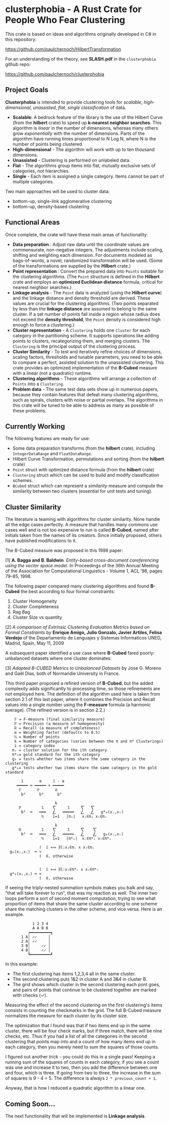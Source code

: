# clusterphobia - A Rust Crate for People Who Fear Clustering

This crate is based on ideas and algorithms originally developed in C# in this repository:

https://github.com/paulchernoch/HilbertTransformation

For an understanding of the theory, see **SLASH.pdf** in the `clusterphobia` github repo:

https://github.com/paulchernoch/clusterphobia

## Project Goals

**Clusterphobia** is intended to provide clustering tools for _scalable_, _high-dimensional_, _unassisted_, _flat_, _single classification_ of data.

  - **Scalable**: A bedrock feature of the library is the use of the Hilbert Curve (from the **hilbert** crate) to speed up **k-nearest neighbor searches**. This algorithm is _linear_ in the number of dimensions, whereas many others grow _exponentially_ with the number of dimensions. Parts of the algorithm have running times proportional to N Log N, where N is the number of points being clustered.
  - **High-dimensional** - The algorithm will work with up to ten thousand dimensions.
  - **Unassisted** - Clustering is performed on unlabeled data.
  - **Flat** - The algorithms group items into flat, mutually exclusive sets of categories, not hierarchies. 
  - **Single** - Each item is assigned a single category. Items cannot be part of multiple categories.

Two main approaches will be used to cluster data:

  - bottom-up, single-link agglomerative clustering
  - bottom-up, density-based clustering

## Functional Areas

Once complete, the crate will have these main areas of functionality:

  - **Data preparation** : Adjust raw data until the coordinate values are commensurate, non-negative integers. The adjustments include scaling, shifting and weighting each dimension. For documents modeled as bags-of-words, a novel, randomized transformation will be used. (Some of the transformations are supplied by the **Hilbert** crate.)
  - **Point representation** : Convert the prepared data into `Points` suitable for the clustering algorithms. (The `Point` structure is defined in the **Hilbert** crate and employs an **optimized Euclidean distance** formula, critical for nearest neighbor searches.)
  - **Linkage analysis** - The `Point` data is analyzed (using the **Hilbert curve**) and the linkage distance and density threshold are derived. These values are crucial for the clustering algorithms. (Two points separated by less than the **linkage distance** are assumed to belong to the same cluster. If a set number of points fall inside a region whose radius does not exceed the **density threshold**, the `Point` density is considered high enough to force a clustering.)
  - **Cluster representation** - A `Clustering` holds one `Cluster` for each category in the partitioning scheme. It supports operations like adding points to clusters, recategorizing them, and merging clusters. The `Clustering` is the principal output of the clustering process.
  - **Cluster Similarity** - To test and iteratively refine choices of dimensions, scaling factors, thresholds and tunable parameters, you need to be able to compare a perfect, assisted solution to the unassisted clustering. This crate provides an 
  optimized implementation of the **B-Cubed** measure with a linear (not a quadratic) runtime.
  - **Clustering algorithms** - These algorithms will arrange a collection of `Points` into a `Clustering`.
  - **Problem data** - The same test data sets show up in numerous papers, because they contain features that defeat many clustering algorithms, such as spirals, clusters with noise or partial overlaps. The algorithms in this crate will be tuned to be able to address as many as possible of these problems.

## Currently Working

The following features are ready for use:

  - Some data preparation transforms (from the **hilbert** crate), including `IntegerDataRange` and `FloatDataRange`.
  - Hilbert Curve Transformation, permutations and sorting (from the **hilbert** crate)
  - `Point` struct with optimized distance formula (from the **hilbert** crate)
  - `Clustering` struct which can be used to build and modify classification schemes.
  - `BCubed` struct which can represent a _similarity_ measure and compute the similarity between two clusters (essential for unit tests and tuning).

## Cluster Similarity

The literature is teaming with algorithms for cluster similarity. None handle all the edge cases perfectly. A measure that handles many commons use cases well and is not too expensive to run is called **B-Cubed**, named after initials taken from the names of its creators. Since initially proposed, others have published modifications to it.

The B-Cubed measure was proposed in this 1998 paper:
 
[1] **A. Bagga and B. Baldwin**. _Entity-based cross-document coreferencing using the vector space model_. In Proceedings of the 36th Annual Meeting of the Association for Computational Linguistics - Volume 1, ACL ’98, pages 79–85, 1998.
 
The following paper compared many clustering algorithms and found **B-Cubed** the best according to four formal constraints: 

   1. Cluster Homogeneity
   2. Cluster Completeness
   3. Rag Bag
   4. Cluster Size vs quantity
 
[2] _A comparison of Extrinsic Clustering Evaluation Metrics based on Formal Constraints_  by **Enrique Amigo, Julio Gonzalo, Javier Artiles, Felisa Verdejo**
of the Departamento de Lenguajes y Sistemas Informaticos UNED, Madrid, Spain, May 11, 2009
 
A subsequent paper identified a use case where **B-Cubed** fared poorly: unbalanced datasets where one cluster dominates: 
 
[3] _Adapted B-CUBED Metrics to Unbalanced Datasets_ by Jose G. Moreno and Gaël Dias, 
    both of Normandie University in France. 
 
This third paper proposed a refined version of **B-Cubed**, but the added complexity adds significantly to processing time, so those refinements are not employed here. The definition of the algorithm used here is taken from section 2.1 of this 
last paper, where it combines the Precision and Recall values into a single number using the **F-measure** formula (a harmonic average). (The refined version is in section 2.2.)

```
    𝔽 = F-measure (final similarity measure)
    ℙ = Precision (a measure of homogeneity)
    ℝ = Recall (a measure of completeness)
    α = Weighting factor (defaults to 0.5)
    ℕ = Number of points
    k = Number of categories (varies between the π and π* Clusterings)
    i = category index
   πᵢ = cluster solution for the ith category
   π*ᵢ= gold standard for the ith category
   g₀ = tests whether two items share the same category in the clustering
   g*₀= tests whether two items share the same category in the gold standard

       𝟙       α     𝟙 - α
     ━━━━━ ═ ━━━━━ + ━━━━━
      𝔽       ℙ       ℝ
       b³      b³      b³

                      k
      ℙ         𝟙    ⎲     𝟙     ⎲   ⎲    
       b³  ═   ━━━   ⎳   ━━━━━   ⎳   ⎳   g*₀(xⱼ,xₗ)
                ℕ    i=1   |πᵢ|   xⱼ∈πᵢ xₗ∈πᵢ

                      k
      ℝ         𝟙    ⎲     𝟙     ⎲    ⎲    
       b³  ═   ━━━   ⎳   ━━━━━   ⎳    ⎳   g₀(xⱼ,xₗ)
                ℕ    i=1   |π*ᵢ|  xⱼ∈π*ᵢ xₗ∈π*ᵢ

               (  𝟙 ⟺ ∃l:xᵢ∈πₗ ∧ xⱼ∈πₗ
  g₀(xᵢ,xⱼ)  ═ <
               (  𝟘, otherwise


               (  𝟙 ⟺ ∃l:xᵢ∈π*ₗ ∧ xⱼ∈π*ₗ
  g*₀(xᵢ,xⱼ) ═ <
               (  𝟘, otherwise

```

If seeing the triply-nested summation symbols makes you balk and say, "that will take forever to run", that was my reaction as well. The inner two loops perform a sort of second moment computation, trying to see what proportion of items that share the same cluster according to one scheme share the matching clusters in the other scheme, and vice versa. Here is an example.

```
            1 2 3 4
            A A B B
          ┍━━━━━━━━━┓
       1 A│ ✓✓     │
       2 A│ ✓✓     │
       3 B│     ✓✓ │
       4 B│     ✓✓ │
          ┗━━━━━━━━━┛
```
In this example:

  - The first clustering has items 1,2,3,4 all in the same cluster.
  - The second clustering puts 1&2 in cluster A and 3&4 in cluster B.
  - The grid shows which cluster in the second clustering each pont goes, and
    pairs of points that continue to be clustered together are marked with checks (✓).

Measuring the effect of the second clustering on the first clustering's items consists in counting the checkmarks in the grid. The full B-Cubed measure normalizes the measure for each cluster by its cluster size.

The optimization that I found was that if two items end up in the same cluster, there will be four check marks, but if three match, there will be nine checks, etc. Thus if you had a list of all the categories in the second clustering that points map into and a count of how many items end up in each category, then you merely need to sum the squares of those counts.

I figured out another trick - you could do this in a single pass! Keeping a running sum of the squares of counts in each category, if you see a count was one and increase it to two, then you add the difference between one and four, which is three. If going from two to three, the increase in the sum of squares is 9 - 4 = 5. The difference is always `2 * previous_count + 1`.

Anyway, that is how I reduced a quadratic algorithm to a linear one.

## Coming Soon...

The next functionality that will be implemented is **Linkage analysis**.


